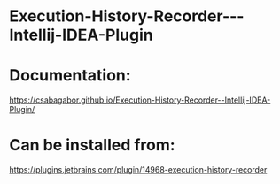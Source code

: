 # Execution-History-Recorder---Intellij-IDEA-Plugin

# Documentation:  
 https://csabagabor.github.io/Execution-History-Recorder--Intellij-IDEA-Plugin/

# Can be installed from:  
https://plugins.jetbrains.com/plugin/14968-execution-history-recorder